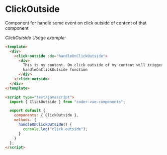 # ClickOutside

Component for handle some event on click outside of content of that component

_ClickOutside Usage example:_

```html
<template>
  <div>
    <click-outside :do="handleOnClickOutside">
      <div>
        This is my content. On click outside of my content will trigger
        handleOnClickOutside function
      </div>
    </click-outside>
  </div>
</template>

<script type="text/javascript">
  import { ClickOutside } from "coder-vue-components";

  export default {
    components: { ClickOutside },
    methods: {
      handleOnClickOutside() {
        console.log("click outside");
      }
    }
  };
</script>
```
